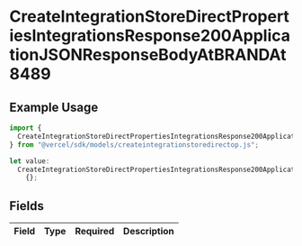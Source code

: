 # CreateIntegrationStoreDirectPropertiesIntegrationsResponse200ApplicationJSONResponseBodyAtBRANDAt8489

## Example Usage

```typescript
import {
  CreateIntegrationStoreDirectPropertiesIntegrationsResponse200ApplicationJSONResponseBodyAtBRANDAt8489,
} from "@vercel/sdk/models/createintegrationstoredirectop.js";

let value:
  CreateIntegrationStoreDirectPropertiesIntegrationsResponse200ApplicationJSONResponseBodyAtBRANDAt8489 =
    {};
```

## Fields

| Field       | Type        | Required    | Description |
| ----------- | ----------- | ----------- | ----------- |